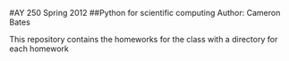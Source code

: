 #AY 250 Spring 2012
##Python for scientific computing
Author: Cameron Bates

This repository contains the homeworks for the class with a directory for each homework

